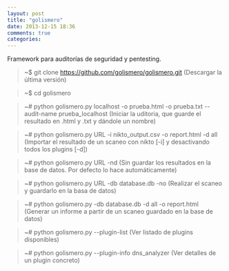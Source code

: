 ```yaml
---
layout: post
title: "golismero"
date: 2013-12-15 18:36
comments: true
categories: 
---
```

Framework para auditorías de seguridad y pentesting.

>~$ git clone https://github.com/golismero/golismero.git (Descargar la última versión)

>~$ cd golismero

>~# python golismero.py localhost -o prueba.html -o prueba.txt --audit-name prueba_localhost (Iniciar la uditoria, que guarde el resultado en .html y .txt y dándole un nombre)

>~# python golismero.py URL -i nikto_output.csv -o report.html -d all (Importar el resultado de un scaneo con nikto [-i] y desactivando todos los plugins [-d])

>~# python golismero.py URL -nd (Sin guardar los resultados en la base de datos. Por defecto lo hace automáticamente)

>~# python golismero.py URL -db database.db -no (Realizar el scaneo y guardarlo en la basa de datos)

>~# python golismero.py -db database.db -d all -o report.html (Generar un informe a partir de un scaneo guardado en la base de datos)

>~# python golismero.py --plugin-list (Ver listado de plugins disponibles)

>~# python golismero.py --plugin-info dns_analyzer (Ver detalles de un plugin concreto)

